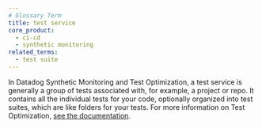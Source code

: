 ```yaml
---
# Glossary Term
title: test service
core_product:
  - ci-cd
  - synthetic monitoring
related_terms:
  - test suite
---
```

In Datadog Synthetic Monitoring and Test Optimization, a test service is generally a group of tests associated with, for example, a project or repo. It contains all the individual tests for your code, optionally organized into test suites, which are like folders for your tests. For more information on Test Optimization, <a href="/tests/">see the documentation</a>.
